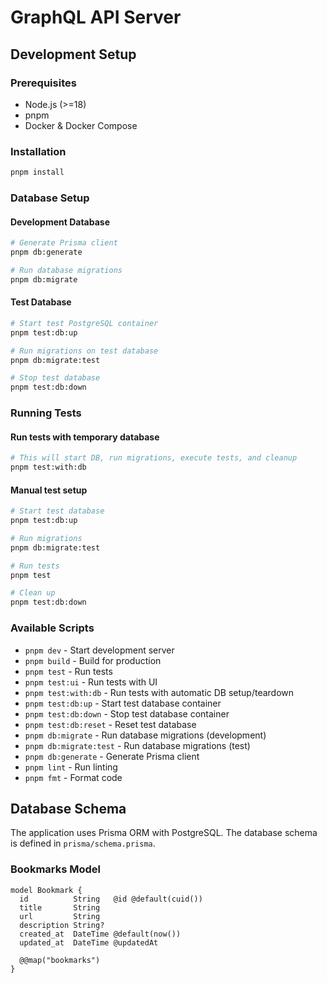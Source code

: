 # GraphQL API Server

## Development Setup

### Prerequisites
- Node.js (>=18)
- pnpm
- Docker & Docker Compose

### Installation
```bash
pnpm install
```

### Database Setup

#### Development Database
```bash
# Generate Prisma client
pnpm db:generate

# Run database migrations
pnpm db:migrate
```

#### Test Database
```bash
# Start test PostgreSQL container
pnpm test:db:up

# Run migrations on test database
pnpm db:migrate:test

# Stop test database
pnpm test:db:down
```

### Running Tests

#### Run tests with temporary database
```bash
# This will start DB, run migrations, execute tests, and cleanup
pnpm test:with:db
```

#### Manual test setup
```bash
# Start test database
pnpm test:db:up

# Run migrations
pnpm db:migrate:test

# Run tests
pnpm test

# Clean up
pnpm test:db:down
```

### Available Scripts

- `pnpm dev` - Start development server
- `pnpm build` - Build for production
- `pnpm test` - Run tests
- `pnpm test:ui` - Run tests with UI
- `pnpm test:with:db` - Run tests with automatic DB setup/teardown
- `pnpm test:db:up` - Start test database container
- `pnpm test:db:down` - Stop test database container
- `pnpm test:db:reset` - Reset test database
- `pnpm db:migrate` - Run database migrations (development)
- `pnpm db:migrate:test` - Run database migrations (test)
- `pnpm db:generate` - Generate Prisma client
- `pnpm lint` - Run linting
- `pnpm fmt` - Format code

## Database Schema

The application uses Prisma ORM with PostgreSQL. The database schema is defined in `prisma/schema.prisma`.

### Bookmarks Model
```prisma
model Bookmark {
  id          String   @id @default(cuid())
  title       String
  url         String
  description String?
  created_at  DateTime @default(now())
  updated_at  DateTime @updatedAt

  @@map("bookmarks")
}
```